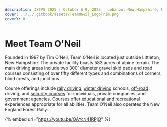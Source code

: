 ```yaml
---
description: ISTVS 2025 | October 6-9, 2025 | Lebanon, New Hampshire, USA
cover: ../../.gitbook/assets/TeamONeil_LogoTrim.png
coverY: 0
---
```


# Meet Team O'Neil

Founded in 1997 by Tim O’Neil, Team O’Neil is located just outside Littleton, New Hampshire. The private facility boasts 583 acres of alpine terrain. The main driving areas include two 300' diameter gravel skid pads and road courses consisting of over fifty different types and combinations of corners, blind crests, and junctions.

Course offerings include [rally driving](https://teamoneil.com/rally-school/), [winter driving](https://teamoneil.com/product/winter-safe-driving/) schools, [off-road](https://teamoneil.com/off-road/) driving, and [security courses](https://teamoneil.com/government-overview/) for individuals, private companies, and government agencies. Courses offer educational and recreational experiences appropriate for all abilities. Team O’Neil also operates the New England Forest Rally.

{% embed url="https://youtu.be/QAYcN41RPjQ" %}

